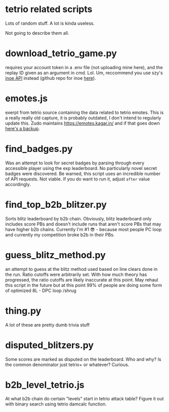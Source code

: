 # tetrio related scripts

Lots of random stuff. A lot is kinda useless.

Not going to describe them all.

# download_tetrio_game.py
requires your account token in a .env file (not uploading mine here), and the replay ID given as an argument in cmd. Lol. Um, reccommend you use szy's [inoe API](https://inoue.szy.lol/api/) instead (github repo for inoe [here](https://github.com/szymonszl/inoue)).

# emotes.js
exerpt from tetrio source containing the data related to tetrio emotes. This is a really really old capture, it is probably outdated, I don't intend to regularly update this. Zudo maintains https://emotes.kagar.in/ and if that goes down [here's a backup](https://github.com/swng/TETR.IO-emote-list).

# find_badges.py
Was an attempt to look for secret badges by parsing through every accessible player using the exp leaderboard. No particularly novel secret badges were discovered. Be warned, this script uses an incredible number of API requests. Not viable. If you do want to run it, adjust `after` value accordingly.

# find_top_b2b_blitzer.py
Sorts blitz leaderboard by b2b chain. Obviously, blitz leaderboard only includes score PBs and doesn't include runs that aren't score PBs that may have higher b2b chains. Currently I'm #1 😎 - because most people PC loop and currently my competition broke b2b in their PBs.

# guess_blitz_method.py
an attempt to guess at the blitz method used based on line clears done in the run. Ratio cutoffs were arbitrarily set. With how much theory has progressed, the ratio cutoffs are likely inaccurate at this point. May rehaul this script in the future but at this point 99% of people are doing some form of optimized 8L - DPC loop /shrug

# thing.py
A lot of these are pretty dumb trivia stuff

# disputed_blitzers.py
Some scores are marked as disputed on the leaderboard. Who and why? Is the common denominator just tetrio+ or whatever? Curious.

# b2b_level_tetrio.js
At what b2b chain do certain "levels" start in tetrio attack table? Figure it out with binary search using tetrio damcalc function.
